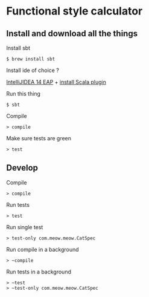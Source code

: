 # Functional style calculator

## Install and download all the things

Install sbt

	$ brew install sbt

Install ide of choice ?

[IntelliJIDEA 14 EAP](http://confluence.jetbrains.com/display/IDEADEV/IDEA+14+EAP) + [install Scala plugin](http://confluence.jetbrains.com/display/SCA/Getting+Started+with+IntelliJ+IDEA+Scala+Plugin)

Run this thing

	$ sbt

Compile

	> compile

Make sure tests are green

	> test


## Develop

Compile

	> compile

Run tests

	> test

Run single test

	> test-only com.meow.meow.CatSpec

Run compile in a background

	> ~compile

Run tests in a background

	> ~test
	> ~test-only com.meow.meow.CatSpec

	
